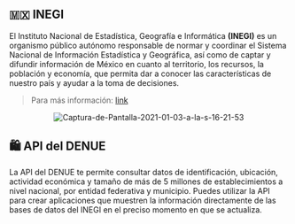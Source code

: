 ## 🇲🇽 INEGI

El Instituto Nacional de Estadística, Geografía e Informática **(INEGI)** es un organismo público autónomo responsable de normar y coordinar el Sistema Nacional de Información Estadística y Geográfica, así como de captar y difundir información de México en cuanto al territorio, los recursos, la población y economía, que permita dar a conocer las características de nuestro país y ayudar a la toma de decisiones. 

> Para más información: [link](https://www.inegi.org.mx/inegi/quienes_somos.html)


<center>
<img src="https://i.ibb.co/xsTY3jk/Captura-de-Pantalla-2021-01-03-a-la-s-16-21-53.png" alt="Captura-de-Pantalla-2021-01-03-a-la-s-16-21-53" border="0">
</center>

## 🛍️ API del **DENUE**
La API del DENUE te permite consultar datos de identificación, ubicación, actividad económica y tamaño de más de 5 millones de establecimientos a nivel nacional, por entidad federativa y municipio. Puedes utilizar la API para crear aplicaciones que muestren la información directamente de las bases de datos del INEGI en el preciso momento en que se actualiza.
